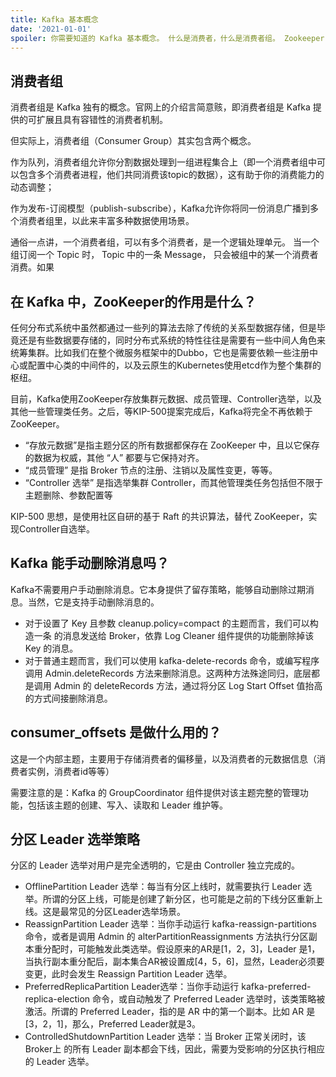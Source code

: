 ```yaml
---
title: Kafka 基本概念
date: '2021-01-01'
spoiler: 你需要知道的 Kafka 基本概念。 什么是消费者，什么是消费者组。 Zookeeper 在整个 Kafka 集群中起到什么作用？
---
```


## 消费者组

消费者组是 Kafka 独有的概念。官网上的介绍言简意赅，即消费者组是 Kafka 提供的可扩展且具有容错性的消费者机制。 

但实际上，消费者组（Consumer Group）其实包含两个概念。

作为队列，消费者组允许你分割数据处理到一组进程集合上（即一个消费者组中可以包含多个消费者进程，他们共同消费该topic的数据），这有助于你的消费能力的动态调整；

作为发布-订阅模型（publish-subscribe），Kafka允许你将同一份消息广播到多个消费者组里，以此来丰富多种数据使用场景。

通俗一点讲，一个消费者组，可以有多个消费者，是一个逻辑处理单元。 当一个组订阅一个 Topic 时， Topic 中的一条 Message， 只会被组中的某一个消费者消费。如果


## 在 Kafka 中，ZooKeeper的作用是什么？

任何分布式系统中虽然都通过一些列的算法去除了传统的关系型数据存储，但是毕竟还是有些数据要存储的，同时分布式系统的特性往往是需要有一些中间人角色来统筹集群。比如我们在整个微服务框架中的Dubbo，它也是需要依赖一些注册中心或配置中心类的中间件的，以及云原生的Kubernetes使用etcd作为整个集群的枢纽。

目前，Kafka使用ZooKeeper存放集群元数据、成员管理、Controller选举，以及其他一些管理类任务。之后，等KIP-500提案完成后，Kafka将完全不再依赖于ZooKeeper。

* “存放元数据”是指主题分区的所有数据都保存在 ZooKeeper 中，且以它保存的数据为权威，其他 “人” 都要与它保持对齐。
* “成员管理” 是指 Broker 节点的注册、注销以及属性变更，等等。
* “Controller 选举” 是指选举集群 Controller，而其他管理类任务包括但不限于主题删除、参数配置等

KIP-500 思想，是使用社区自研的基于 Raft 的共识算法，替代 ZooKeeper，实现Controller自选举。

## Kafka 能手动删除消息吗？

Kafka不需要用户手动删除消息。它本身提供了留存策略，能够自动删除过期消息。当然，它是支持手动删除消息的。

* 对于设置了 Key 且参数 cleanup.policy=compact 的主题而言，我们可以构造一条 的消息发送给 Broker，依靠 Log Cleaner 组件提供的功能删除掉该 Key 的消息。
* 对于普通主题而言，我们可以使用 kafka-delete-records 命令，或编写程序调用 Admin.deleteRecords 方法来删除消息。这两种方法殊途同归，底层都是调用 Admin 的 deleteRecords 方法，通过将分区 Log Start Offset 值抬高的方式间接删除消息。


##  ____consumer_offsets____ 是做什么用的？

这是一个内部主题，主要用于存储消费者的偏移量，以及消费者的元数据信息（消费者实例，消费者id等等）

需要注意的是：Kafka 的 GroupCoordinator 组件提供对该主题完整的管理功能，包括该主题的创建、写入、读取和 Leader 维护等。

## 分区 Leader 选举策略 

分区的 Leader 选举对用户是完全透明的，它是由 Controller 独立完成的。

* OfflinePartition Leader 选举：每当有分区上线时，就需要执行 Leader 选举。所谓的分区上线，可能是创建了新分区，也可能是之前的下线分区重新上线。这是最常见的分区Leader选举场景。
* ReassignPartition Leader 选举：当你手动运行 kafka-reassign-partitions 命令，或者是调用 Admin 的 alterPartitionReassignments 方法执行分区副本重分配时，可能触发此类选举。假设原来的AR是[1，2，3]，Leader 是1，当执行副本重分配后，副本集合AR被设置成[4，5，6]，显然，Leader必须要变更，此时会发生 Reassign Partition Leader 选举。
* PreferredReplicaPartition Leader选举：当你手动运行 kafka-preferred-replica-election 命令，或自动触发了 Preferred Leader 选举时，该类策略被激活。所谓的 Preferred Leader，指的是 AR 中的第一个副本。比如 AR 是[3，2，1]，那么，Preferred Leader就是3。
* ControlledShutdownPartition Leader 选举：当 Broker 正常关闭时，该 Broker上 的所有 Leader 副本都会下线，因此，需要为受影响的分区执行相应的 Leader 选举。